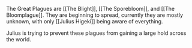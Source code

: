 The Great Plagues are [[The Blight]], [[The Sporebloom]], and [[The Bloomplague]]. They are beginning to spread, currently they are mostly unknown, with only [[Julius Higeki]] being aware of everything.

Julius is trying to prevent these plagues from gaining a large hold across the world.

